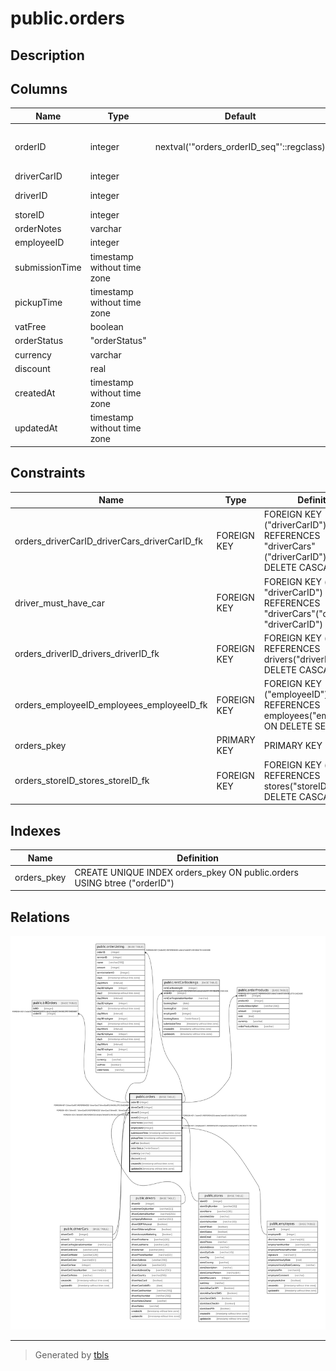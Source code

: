 # public.orders

## Description

## Columns

| Name | Type | Default | Nullable | Children | Parents | Comment |
| ---- | ---- | ------- | -------- | -------- | ------- | ------- |
| orderID | integer | nextval('"orders_orderID_seq"'::regclass) | false | [public.billOrders](public.billOrders.md) [public.orderListing](public.orderListing.md) [public.rentCarBookings](public.rentCarBookings.md) [public.orderProducts](public.orderProducts.md) |  |  |
| driverCarID | integer |  | false |  | [public.driverCars](public.driverCars.md) |  |
| driverID | integer |  | false |  | [public.driverCars](public.driverCars.md) [public.drivers](public.drivers.md) |  |
| storeID | integer |  | false |  | [public.stores](public.stores.md) |  |
| orderNotes | varchar |  | true |  |  |  |
| employeeID | integer |  | true |  | [public.employees](public.employees.md) |  |
| submissionTime | timestamp without time zone |  | false |  |  |  |
| pickupTime | timestamp without time zone |  | false |  |  |  |
| vatFree | boolean |  | false |  |  |  |
| orderStatus | "orderStatus" |  | false |  |  |  |
| currency | varchar |  | false |  |  |  |
| discount | real |  | false |  |  |  |
| createdAt | timestamp without time zone |  | false |  |  |  |
| updatedAt | timestamp without time zone |  | false |  |  |  |

## Constraints

| Name | Type | Definition |
| ---- | ---- | ---------- |
| orders_driverCarID_driverCars_driverCarID_fk | FOREIGN KEY | FOREIGN KEY ("driverCarID") REFERENCES "driverCars"("driverCarID") ON DELETE CASCADE |
| driver_must_have_car | FOREIGN KEY | FOREIGN KEY ("driverID", "driverCarID") REFERENCES "driverCars"("driverID", "driverCarID") |
| orders_driverID_drivers_driverID_fk | FOREIGN KEY | FOREIGN KEY ("driverID") REFERENCES drivers("driverID") ON DELETE CASCADE |
| orders_employeeID_employees_employeeID_fk | FOREIGN KEY | FOREIGN KEY ("employeeID") REFERENCES employees("employeeID") ON DELETE SET NULL |
| orders_pkey | PRIMARY KEY | PRIMARY KEY ("orderID") |
| orders_storeID_stores_storeID_fk | FOREIGN KEY | FOREIGN KEY ("storeID") REFERENCES stores("storeID") ON DELETE CASCADE |

## Indexes

| Name | Definition |
| ---- | ---------- |
| orders_pkey | CREATE UNIQUE INDEX orders_pkey ON public.orders USING btree ("orderID") |

## Relations

![er](public.orders.svg)

---

> Generated by [tbls](https://github.com/k1LoW/tbls)
